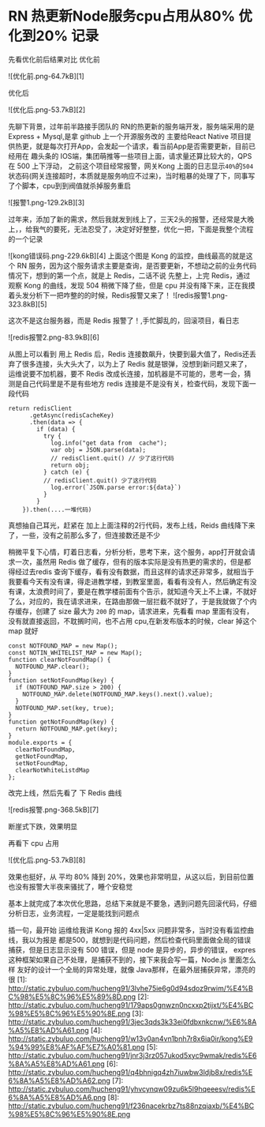 # RN 热更新Node服务cpu占用从80% 优化到20% 记录

先看优化前后结果对比
优化前

![优化前.png-64.7kB][1]

优化后

![优化后.png-53.7kB][2]

先聊下背景，过年前半路接手团队的 RN的热更新的服务端开发，服务端采用的是 Express + Mysql,是拿 github 上一个开源服务改的 主要给React Native 项目提供热更，就是每次打开App，会发起一个请求，看当前App是否需要更新，目前已经用在 趣头条的 IOS端，集团萌推等一些项目上面，请求量还算比较大的，QPS 在 500 上下浮动， 
之前这个项目经常报警，网关Kong 上面的日志显示`40%`的`504` 状态码(网关连接超时，本质就是服务响应不过来)，当时粗暴的处理了下，同事写了个脚本，cpu到到阀值就杀掉服务重启

![报警1.png-129.2kB][3]

过年来，添加了新的需求，然后我就发到线上了，三天2头的报警，还经常是大晚上，，给我气的要死，无法忍受了，决定好好整整，优化一把，下面是我整个流程的一个记录



![kong错误码.png-229.6kB][4]
上面这个图是 Kong 的监控，曲线最高的就是这个 RN 服务，因为这个服务请求主要是查询，是否要更新，不想动之前的业务代码情况下，想到的第一个点，就是上 Redis，二话不说  先整上，上完 Redis，通过观察 Kong 的曲线，发现 504 稍微下降了些，但是 cpu 并没有降下来，正在我摸着头发分析下一把咋整的的时候，Redis报警又来了！
![redis报警1.png-323.8kB][5]

这次不是这台服务器，而是 Redis 报警了！,手忙脚乱的，回滚项目，看日志

![redis报警2.png-83.9kB][6]

从图上可以看到 用上 Redis 后，Redis 连接数飙升，快要到最大值了，Redis还丢弃了很多连接，头大头大了，以为上了 Redis 就是银弹，没想到新问题又来了，运维说要不加机器，要不 Redis 改成长连接，加机器是不可能的，思考一会，猜测是自己代码里是不是有些地方 redis 连接是不是没有关，检查代码，发现下面一段代码
```
return redisClient
      .getAsync(redisCacheKey)
      .then(data => {
        if (data) {
          try {
            log.info("get data from  cache");
            var obj = JSON.parse(data);
            // redisClient.quit() // 少了这行代码
            return obj;
          } catch (e) {
          // redisClient.quit() 少了这行代码
            log.error(`JSON.parse error:${data}`)
          }
        }
    }).then(....一堆代码)     
```
真想抽自己耳光，赶紧在 加上上面注释的2行代码，发布上线，Reids 曲线降下来了，一些，没有之前那么多了，但连接数还是不少

稍微平复下心情，盯着日志看，分析分析，思考下来，这个服务，app打开就会请求一次，虽然用 Redis 做了缓存，但有的版本实际是没有热更的需求的，但是都得经过去redis 查询下缓存，看有没有数据，而且这样的请求还非常多，就相当于 我要看今天有没有课，得走进教学楼，到教室里面，看看有没有人，然后确定有没有课，太浪费时间了，要是在教学楼前面有个告示，就知道今天上不上课，不就好了么，对应的，我在请求进来，在路由那做一层拦截不就好了，于是我就做了个内存缓存，创建了 size 最大为 `200` 的 map，请求进来，先看看 map 里面有没有，没有就直接返回，不耽搁时间，也不占用 cpu,在新发布版本的时候，clear 掉这个map 就好

```
const NOTFOUND_MAP = new Map();
const NOTIN_WHITELIST_MAP = new Map();
function clearNotFoundMap() {
  NOTFOUND_MAP.clear();
}
function setNotFoundMap(key) {
  if (NOTFOUND_MAP.size > 200) {
    NOTFOUND_MAP.delete(NOTFOUND_MAP.keys().next().value);
  }
  NOTFOUND_MAP.set(key, true);
}
function getNotFoundMap(key) {
  return NOTFOUND_MAP.get(key);
}
module.exports = {
  clearNotFoundMap,
  getNotFoundMap,
  setNotFoundMap,
  clearNotWhiteListdMap
};

```

改完上线，然后先看了 下 Redis 曲线

![redis报警.png-368.5kB][7]

断崖式下跌，效果明显

再看下 cpu 占用

![优化后.png-53.7kB][8]

效果也挺好，从 平均 80% 降到 20%，效果也非常明显，从这以后，到目前位置也没有报警大半夜来骚扰了，睡个安稳觉

基本上就完成了本次优化思路，总结下来就是不要急，遇到问题先回滚代码，仔细分析日志，业务流程，一定是能找到问题点

插一句，最开始 运维给我讲 Kong 报的 4xx|5xx 问题非常多，当时没有看监控曲线，我以为报是 都是500，就想到是代码问题，然后检查代码里面做全局的错误 捕获，但是日志显示没有 500 错误，但是 node 是异步的，异步的错误， expres 这种框架如果自己不处理，是捕获不到的，接下来我会写一篇，Node.js 里面怎么样 友好的设计一个全局的异常处理，就像 Java那样，在最外层捕获异常，漂亮的很
  [1]: http://static.zybuluo.com/hucheng91/3lvhe75ie6g0d94sdoz9rwim/%E4%BC%98%E5%8C%96%E5%89%8D.png
  [2]: http://static.zybuluo.com/hucheng91/179aps0gnwzn0ncxxp2tijxt/%E4%BC%98%E5%8C%96%E5%90%8E.png
  [3]: http://static.zybuluo.com/hucheng91/3jec3qds3k33ei0fdbxnkcnw/%E6%8A%A5%E8%AD%A61.png
  [4]: http://static.zybuluo.com/hucheng91/w13v0an4vn1bnh7r8x6ia0ir/kong%E9%94%99%E8%AF%AF%E7%A0%81.png
  [5]: http://static.zybuluo.com/hucheng91/jnr3j3rz057ukod5xyc9wmak/redis%E6%8A%A5%E8%AD%A61.png
  [6]: http://static.zybuluo.com/hucheng91/q4bhnigq4zh7iuwbw3ldjb8x/redis%E6%8A%A5%E8%AD%A62.png
  [7]: http://static.zybuluo.com/hucheng91/yhvcynqw09zu6k5l9hqeeesv/redis%E6%8A%A5%E8%AD%A6.png
  [8]: http://static.zybuluo.com/hucheng91/f236nacekrbz7ts88nzqiaxb/%E4%BC%98%E5%8C%96%E5%90%8E.png
